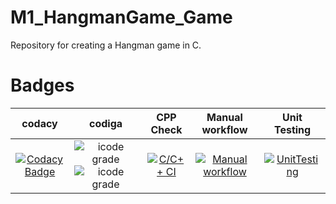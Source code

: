 # M1_HangmanGame_Game
Repository for creating a Hangman game in C.

# Badges

| codacy | codiga | CPP Check | Manual workflow | Unit Testing |
|:------:|:------:|:----------:|:---------------:|:------------:|
| [![Codacy Badge](https://app.codacy.com/project/badge/Grade/5490530f008141ca8e6666fa306d006d)](https://www.codacy.com/gh/Namanthakur97/M1_HangmanGame_Game/dashboard?utm_source=github.com&amp;utm_medium=referral&amp;utm_content=Namanthakur97/M1_HangmanGame_Game&amp;utm_campaign=Badge_Grade) | ![icode grade](https://api.codiga.io/project/31003/score/svg) ![icode grade](https://api.codiga.io/project/31003/status/svg) | [![C/C++ CI](https://github.com/Namanthakur97/M1_HangmanGame_Game/actions/workflows/c-cpp2.yml/badge.svg)](https://github.com/Namanthakur97/M1_HangmanGame_Game/actions/workflows/c-cpp2.yml) | [![Manual workflow](https://github.com/Namanthakur97/M1_HangmanGame_Game/actions/workflows/manual.yml/badge.svg)](https://github.com/Namanthakur97/M1_HangmanGame_Game/actions/workflows/manual.yml) | [![UnitTesting](https://github.com/Namanthakur97/M1_HangmanGame_Game/actions/workflows/c-cpp6.yml/badge.svg)](https://github.com/Namanthakur97/M1_HangmanGame_Game/actions/workflows/c-cpp6.yml) |

